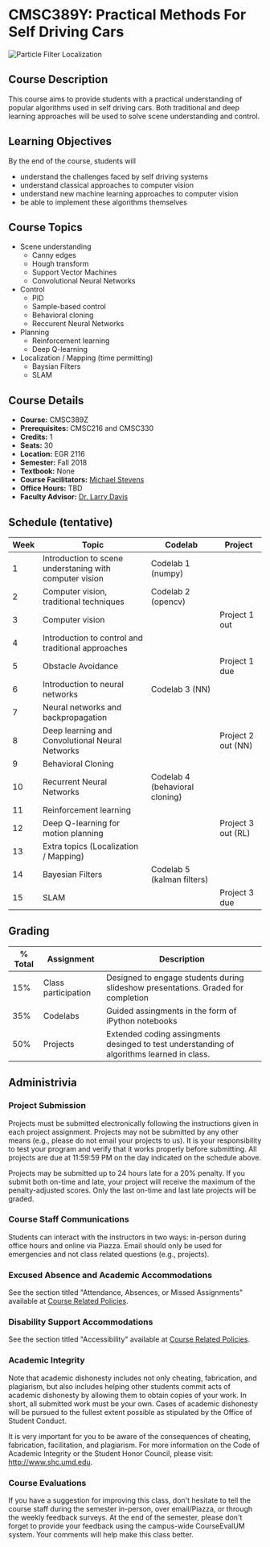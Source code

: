 # CMSC389Y: Practical Methods For Self Driving Cars
![Particle Filter Localization](https://i.ytimg.com/vi/MqUbdd7ae54/maxresdefault.jpg)

## Course Description

This course aims to provide students with a practical understanding of popular algorithms used in self driving cars. Both traditional and deep learning approaches will be used to solve scene understanding and control.

## Learning Objectives

By the end of the course, students will 
- understand the challenges faced by self driving systems
- understand classical approaches to computer vision
- understand new machine learning approaches to computer vision
- be able to implement these algorithms themselves

## Course Topics

- Scene understanding
    + Canny edges
	+ Hough transform
	+ Support Vector Machines
    + Convolutional Neural Networks
- Control
    + PID
    + Sample-based control
    + Behavioral cloning
	+ Reccurent Neural Networks
- Planning
	+ Reinforcement learning
	+ Deep Q-learning
- Localization / Mapping (time permitting)
    + Baysian Filters 
    + SLAM

## Course Details

- **Course:** CMSC389Z
- **Prerequisites:** CMSC216 and CMSC330
- **Credits:** 1
- **Seats:** 30
- **Location:** EGR 2116
- **Semester:** Fall 2018
- **Textbook:** None
- **Course Facilitators:** [Michael Stevens](https://www.linkedin.com/in/michael-stevens-268074123/)
- **Office Hours:** TBD
- **Faculty Advisor:** [Dr. Larry Davis](https://www.cs.umd.edu/people/lsdavis)

## Schedule (tentative)
| Week | Topic                               | Codelab | Project |
| ---- | ----------------------------------- | -------- | -------                |
| 1    | Introduction to scene understaning with computer vision | Codelab 1 (numpy)         |                        |
| 2    | Computer vision, traditional techniques | Codelab 2 (opencv)| |              |           
| 3    | Computer vision | | Project 1 out|
| 4    | Introduction to control and traditional approaches | | |              |
| 5    | Obstacle Avoidance| | Project 1 due |
| 6    | Introduction to neural networks | Codelab 3 (NN)|         |        |
| 7    | Neural networks and backpropagation | | |
| 8    | Deep learning and Convolutional Neural Networks | | Project 2 out (NN)|
| 9    | Behavioral Cloning|           |         |
| 10   | Recurrent Neural Networks | Codelab 4 (behavioral cloning) | |
| 11   | Reinforcement learning | |         |
| 12   | Deep Q-learning for motion planning |      | Project 3 out (RL)         |
| 13   | Extra topics (Localization / Mapping)|          |         |
| 14   | Bayesian Filters | Codelab 5 (kalman filters) |    |
| 15   | SLAM |          | Project 3 due |

## Grading
| % Total | Assignment            | Description                               |
| ------- | --------------------- | ----------------------------------------- |
| 15%      | Class participation | Designed to engage students during slideshow presentations. Graded for completion |
| 35%     | Codelabs | Guided assingments in the form of iPython notebooks |
| 50%     | Projects               | Extended coding assingments desinged to test understanding of algorithms learned in class. |


## Administrivia

### Project Submission

Projects must be submitted electronically following the instructions given in each project assignment. Projects may not be submitted by any other means (e.g., please do not email your projects to us). It is your responsibility to test your program and verify that it works properly before submitting. All projects are due at 11:59:59 PM on the day indicated on the schedule above.

Projects may be submitted up to 24 hours late for a 20% penalty. If you submit both on-time and late, your project will receive the maximum of the penalty-adjusted scores. Only the last on-time and last late projects will be graded.

### Course Staff Communications

Students can interact with the instructors in two ways: in-person during office hours and online via Piazza. Email should only be used for emergencies and not class related questions (e.g., projects).

### Excused Absence and Academic Accommodations

See the section titled "Attendance, Absences, or Missed Assignments" available at [Course Related Policies](http://www.ugst.umd.edu/courserelatedpolicies.html).

### Disability Support Accommodations

See the section titled "Accessibility" available at [Course Related Policies](http://www.ugst.umd.edu/courserelatedpolicies.html).

### Academic Integrity

Note that academic dishonesty includes not only cheating, fabrication, and plagiarism, but also includes helping other students commit acts of academic dishonesty by allowing them to obtain copies of your work. In short, all submitted work must be your own. Cases of academic dishonesty will be pursued to the fullest extent possible as stipulated by the Office of Student Conduct.

It is very important for you to be aware of the consequences of cheating, fabrication, facilitation, and plagiarism. For more information on the Code of Academic Integrity or the Student Honor Council, please visit: http://www.shc.umd.edu.

### Course Evaluations

If you have a suggestion for improving this class, don't hesitate to tell the course staff during the semester in-person, over email/Piazza, or through the weekly feedback surveys. At the end of the semester, please don't forget to provide your feedback using the campus-wide CourseEvalUM system. Your comments will help make this class better.
